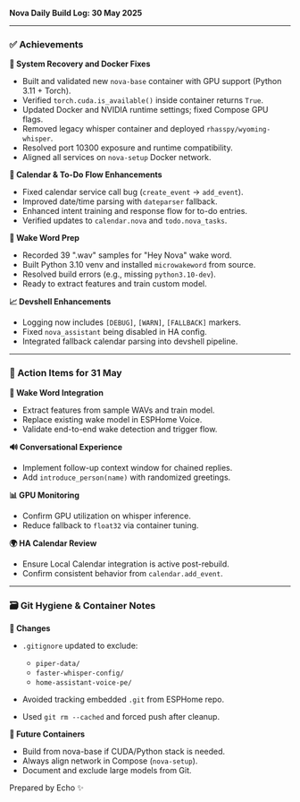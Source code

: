 **Nova Daily Build Log: 30 May 2025**

---

### ✅ Achievements

**🔧 System Recovery and Docker Fixes**

* Built and validated new `nova-base` container with GPU support (Python 3.11 + Torch).
* Verified `torch.cuda.is_available()` inside container returns `True`.
* Updated Docker and NVIDIA runtime settings; fixed Compose GPU flags.
* Removed legacy whisper container and deployed `rhasspy/wyoming-whisper`.
* Resolved port 10300 exposure and runtime compatibility.
* Aligned all services on `nova-setup` Docker network.

**📅 Calendar & To-Do Flow Enhancements**

* Fixed calendar service call bug (`create_event` → `add_event`).
* Improved date/time parsing with `dateparser` fallback.
* Enhanced intent training and response flow for to-do entries.
* Verified updates to `calendar.nova` and `todo.nova_tasks`.

**🔧 Wake Word Prep**

* Recorded 39 ".wav" samples for "Hey Nova" wake word.
* Built Python 3.10 venv and installed `microwakeword` from source.
* Resolved build errors (e.g., missing `python3.10-dev`).
* Ready to extract features and train custom model.

**📈 Devshell Enhancements**

* Logging now includes `[DEBUG]`, `[WARN]`, `[FALLBACK]` markers.
* Fixed `nova_assistant` being disabled in HA config.
* Integrated fallback calendar parsing into devshell pipeline.

---

### 📅 Action Items for 31 May

**🎤 Wake Word Integration**

* Extract features from sample WAVs and train model.
* Replace existing wake model in ESPHome Voice.
* Validate end-to-end wake detection and trigger flow.

**🔊 Conversational Experience**

* Implement follow-up context window for chained replies.
* Add `introduce_person(name)` with randomized greetings.

**📊 GPU Monitoring**

* Confirm GPU utilization on whisper inference.
* Reduce fallback to `float32` via container tuning.

**🌍 HA Calendar Review**

* Ensure Local Calendar integration is active post-rebuild.
* Confirm consistent behavior from `calendar.add_event`.

---

### 🗃️ Git Hygiene & Container Notes

**📂 Changes**

* `.gitignore` updated to exclude:

  * `piper-data/`
  * `faster-whisper-config/`
  * `home-assistant-voice-pe/`

* Avoided tracking embedded `.git` from ESPHome repo.

* Used `git rm --cached` and forced push after cleanup.

**🚶 Future Containers**

* Build from nova-base if CUDA/Python stack is needed.
* Always align network in Compose (`nova-setup`).
* Document and exclude large models from Git.

Prepared by Echo ✨
